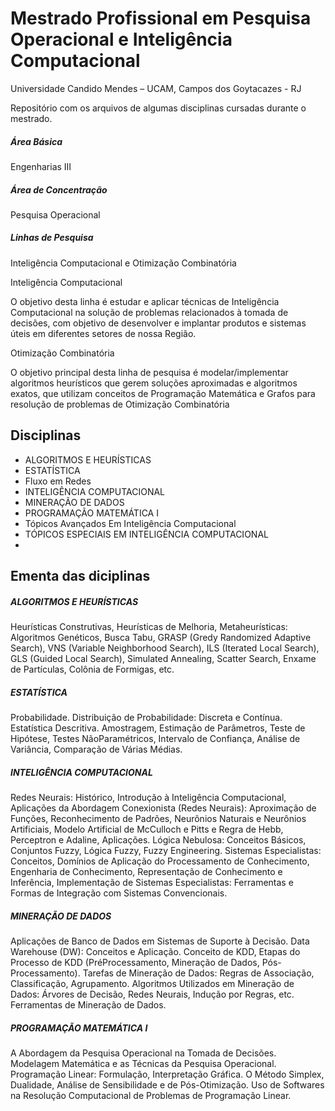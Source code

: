 # Mestrado Profissional em Pesquisa Operacional e Inteligência Computacional
Universidade Candido Mendes – UCAM, Campos dos Goytacazes - RJ

Repositório com os arquivos de algumas disciplinas cursadas durante o mestrado.

##### Área Básica
Engenharias III

##### Área de Concentração
Pesquisa Operacional

##### Linhas de Pesquisa
Inteligência Computacional e Otimização Combinatória

Inteligência Computacional

O objetivo desta linha é estudar e aplicar técnicas de Inteligência Computacional na solução de problemas relacionados à tomada de decisões, com objetivo de desenvolver e implantar produtos e sistemas úteis em diferentes setores de nossa Região.

Otimização Combinatória

O objetivo principal desta linha de pesquisa é modelar/implementar algoritmos heurísticos que gerem soluções aproximadas e algoritmos exatos, que utilizam conceitos de Programação Matemática e Grafos para resolução de problemas de Otimização Combinatória

## Disciplinas
* ALGORITMOS E HEURÍSTICAS
* ESTATÍSTICA
* Fluxo em Redes
* INTELIGÊNCIA COMPUTACIONAL 
* MINERAÇÃO DE DADOS 
* PROGRAMAÇÃO MATEMÁTICA I
* Tópicos Avançados Em Inteligência Computacional
* TÓPICOS ESPECIAIS EM INTELIGÊNCIA COMPUTACIONAL 
*

## Ementa das diciplinas

##### ALGORITMOS E HEURÍSTICAS
Heurísticas Construtivas, Heurísticas de Melhoria, Metaheurísticas: Algoritmos Genéticos, Busca Tabu, GRASP (Gredy Randomized Adaptive Search), VNS (Variable Neighborhood Search), ILS (Iterated Local Search), GLS (Guided Local Search), Simulated Annealing, Scatter Search, Enxame de Partículas, Colônia de Formigas, etc.

##### ESTATÍSTICA
Probabilidade. Distribuição de Probabilidade: Discreta e Contínua. Estatística Descritiva. Amostragem, Estimação de Parâmetros, Teste de Hipótese, Testes NãoParamétricos, Intervalo de Confiança, Análise de Variância, Comparação de Várias Médias. 

##### INTELIGÊNCIA COMPUTACIONAL
Redes Neurais: Histórico, Introdução à Inteligência Computacional, Aplicações da Abordagem Conexionista (Redes Neurais): Aproximação de Funções, Reconhecimento de Padrões, Neurônios Naturais e Neurônios Artificiais, Modelo Artificial de McCulloch e Pitts e Regra de Hebb, Perceptron e Adaline, Aplicações. Lógica Nebulosa: Conceitos Básicos, Conjuntos Fuzzy, Lógica Fuzzy, Fuzzy Engineering. Sistemas Especialistas: Conceitos, Domínios de Aplicação do Processamento de Conhecimento, Engenharia de Conhecimento, Representação de Conhecimento e Inferência, Implementação de Sistemas Especialistas: Ferramentas e Formas de Integração com Sistemas Convencionais. 

##### MINERAÇÃO DE DADOS
Aplicações de Banco de Dados em Sistemas de Suporte à Decisão. Data Warehouse (DW): Conceitos e Aplicação. Conceito de KDD, Etapas do Processo de KDD (PréProcessamento, Mineração de Dados, Pós-Processamento). Tarefas de Mineração de Dados: Regras de Associação, Classificação, Agrupamento. Algoritmos Utilizados em Mineração de Dados: Árvores de Decisão, Redes Neurais, Indução por Regras, etc.
Ferramentas de Mineração de Dados. 

##### PROGRAMAÇÃO MATEMÁTICA I
A Abordagem da Pesquisa Operacional na Tomada de Decisões. Modelagem Matemática e as Técnicas da Pesquisa Operacional. Programação Linear: Formulação, Interpretação Gráfica. O Método Simplex, Dualidade, Análise de Sensibilidade e de Pós-Otimização. Uso de Softwares na Resolução Computacional de Problemas de Programação Linear.
